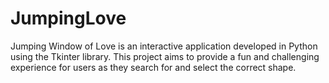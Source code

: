# JumpingLove
 Jumping Window of Love is an interactive application developed in Python using the Tkinter library. This project aims to provide a fun and challenging experience for users as they search for and select the correct shape.
